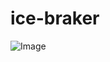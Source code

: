 # ice-braker
![Image](https://github.com/user-attachments/assets/f5be93ff-d76e-4e5b-9d48-e5027746e1af)

